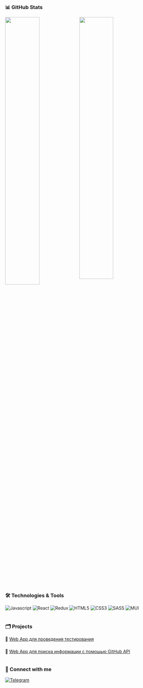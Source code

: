 ### 📊 GitHub Stats
<img align="left" width="47%" src="https://github-readme-stats.vercel.app/api?username=isaev-iv&show_icons=true&theme=dracula" />
<img width="46.5%" src="https://github-readme-stats.vercel.app/api/top-langs/?username=isaev-iv&layout=compact" />
  
#

### 🛠️ Technologies & Tools

![Javascript](https://img.shields.io/badge/-Javascript-090909?style=for-the-badge&logo=javascript)
![React](https://img.shields.io/badge/-React-090909?style=for-the-badge&logo=react)
![Redux](https://img.shields.io/badge/-Redux-090909?style=for-the-badge&logo=Redux)
![HTML5](https://img.shields.io/badge/-HTML5-090909?style=for-the-badge&logo=HTML5)
![CSS3](https://img.shields.io/badge/-CSS3-090909?style=for-the-badge&logo=CSS3)
![SASS](https://img.shields.io/badge/-SASS-090909?style=for-the-badge&logo=SASS)
![MUI](https://img.shields.io/badge/-MUI-090909?style=for-the-badge&logo=MUI)

#

### 🗂 Projects

📍 <a href="https://isaev-iv.github.io/web-app-to-pass-the-test">Web App для проведения тестирования</a>

###
📍 <a href="https://isaev-iv.github.io/githubapi-show-stats/">Web App для поиска информации с помощью GitHub API</a>

#

### 🤝 Connect with me

[![Telegram](https://img.shields.io/badge/-Telegram-090909?style=for-the-badge&logo=telegram)](https://t.me/ligatom)

#
